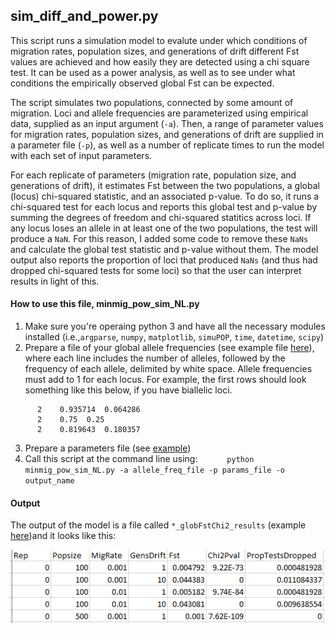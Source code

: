 ## sim_diff_and_power.py

This script runs a simulation model to evalute under which conditions of migration rates, population sizes, and generations of drift different Fst values are achieved and how easily they are detected using a chi square test. It can be used as a power analysis, as well as to see under what conditions the empirically observed global Fst can be expected.

The script simulates two populations, connected by some amount of migration. Loci and allele frequencies are parameterized using empirical data, supplied as an input argument (``-a``). Then, a range of parameter values for migration rates, population sizes, and generations of drift are supplied in a parameter file (``-p``), as well as a number of replicate times to run the model with each set of input parameters. 

For each replicate of parameters (migration rate, population size, and generations of drift), it estimates Fst between the two populations, a global (locus) chi-squared statistic, and an associated p-value. To do so, it runs a chi-squared test for each locus and reports this global test and p-value by summing the degrees of freedom and chi-squared statitics across loci. If any locus loses an allele in at least one of the two populations, the test will produce a ``NaN``. For this reason, I added some code to remove these ``NaNs`` and calculate the global test statistic and p-value without them. The model output also reports the proportion of loci that produced ``NaNs`` (and thus had dropped chi-squared tests for some loci) so that the user can interpret results in light of this.

#### How to use this file, minmig_pow_sim_NL.py
1. Make sure you're operaing python 3 and have all the necessary modules installed (i.e.,``argparse``, ``numpy``, ``matplotlib``, ``simuPOP``, ``time``, ``datetime``, ``scipy``)
2. Prepare a file of your global allele frequencies (see example file [here](https://github.com/nclowell/side_projects/blob/main/sim_diff_and_power/all_AFs_for_sp.txt)), where each line includes the number of alleles, followed by the frequency of each allele, delimited by white space. Allele frequencies must add to 1 for each locus. For example, the first rows should look something like this below, if you have biallelic loci. 

```
      2    0.935714  0.064286
      2    0.75  0.25
      2    0.819643  0.180357
```

3. Prepare a parameters file (see [example](https://github.com/nclowell/side_projects/blob/main/sim_diff_and_power/params.txt))
4. Call this script at the command line using:
   ``      python minmig_pow_sim_NL.py -a allele_freq_file -p params_file -o output_name``
   
#### Output

The output of the model is a file called ``*_globFstChi2_results`` (example [here](https://github.com/nclowell/side_projects/blob/main/sim_diff_and_power/test_globFstChi2_results.txt))and it looks like this:

![sim_out](https://github.com/nclowell/side_projects/blob/main/sim_diff_and_power/sim_out.PNG?raw=true)

